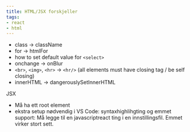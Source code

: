 ```yaml
---
title: HTML/JSX forskjeller
tags:
- react
- html
---
```


- class -> className
- for -> htmlFor
- how to set default value for `<select>`
- onchange -> onBlur
- `<br>`, `<img>`, `<hr>` -> `<hr/>` (all elements must have closing tag / be self closing)
- innerHTML -> dangerouslySetInnerHTML


JSX
- Må ha ett root element
- ekstra setup nødvendig i VS Code: syntaxhighlihgting og emmet support: Må legge til en javascriptreact ting i en innstillingsfil. Emmet virker stort sett.

